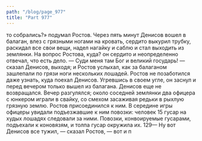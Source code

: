 ```yaml
---
path: "/blog/page_977"
title: "Part 977"
---
```


то собрались?» подумал Ростов.
Через пять минут Денисов вошел в балаган, влез с грязными ногами на кровать, сердито выкурил трубку, раскидал все свои вещи, надел нагайку и саблю и стал выходить из землянки. На вопрос Ростова, куда? он сердито и неопределенно отвечал, что есть дело.
— Суди меня там Бог и великий государь! — сказал Денисов, выходя; и Ростов услыхал, как за балаганом зашлепали по грязи ноги нескольких лошадей. Ростов не позаботился даже узнать, куда поехал Денисов. Угревшись в своем угле, он заснул и перед вечером только вышел из балагана. Денисов еще не возвращался. Вечер разгулялся; около соседней землянки два офицера с юнкером играли в свайку, со смехом засаживая редьки в рыхлую грязную землю. Ростов присоединился к ним. В середине игры офицеры увидали подъезжавшие к ним повозки: человек 15 гусар на худых лошадях следовали за ними. Повозки, конвоируемые гусарами, подъехали к коновязям, и толпа гусар окружила их.
129— Ну вот Денисов все тужил, — сказал Ростов, — вот и п
